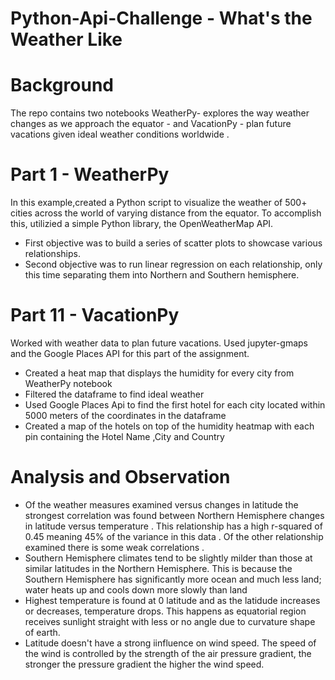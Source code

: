 # Python-Api-Challenge - What's the Weather Like

# Background 
The repo contains two notebooks WeatherPy- explores the way weather changes as we approach the equator - and VacationPy - plan future vacations given ideal weather conditions worldwide . 

# Part 1 - WeatherPy
In this example,created a Python script to visualize the weather of 500+ cities across the world of varying distance from the equator. To accomplish this, utilizied a simple Python library, the OpenWeatherMap API.
* First objective was to build a series of scatter plots to showcase various relationships.
* Second objective was to run linear regression on each relationship, only this time separating them into Northern and Southern hemisphere.

# Part 11 - VacationPy
 Worked with weather data to plan future vacations. Used jupyter-gmaps and the Google Places API for this part of the assignment.
 * Created a heat map that displays the humidity for every city from WeatherPy notebook
 * Filtered the dataframe to find ideal weather 
 * Used Google Places Api to find the first hotel for each city located within 5000 meters of the coordinates in the dataframe 
 * Created a map of the hotels on top of the humidity heatmap with each pin containing the Hotel Name ,City and Country
 
 # Analysis and Observation
 
* Of the weather measures examined versus changes in latitude the strongest correlation was found between Northern Hemisphere changes in latitude versus temperature . This relationship has a high r-squared of 0.45 meaning 45% of the variance in this data . Of the other relationship examined there is some weak correlations .
* Southern Hemisphere climates tend to be slightly milder than those at similar latitudes in the Northern Hemisphere. This is because the Southern Hemisphere has significantly more ocean and much less land; water heats up and cools down more slowly than land
* Highest temperature is found at 0 latitude and as the latidude increases or decreases, temperature drops. This happens as equatorial region receives sunlight straight with less or no angle due to curvature shape of earth.
* Latitude doesn't have a strong iinfluence on wind speed. The speed of the wind is controlled by the strength of the air pressure gradient, the stronger the pressure gradient the higher the wind speed.




